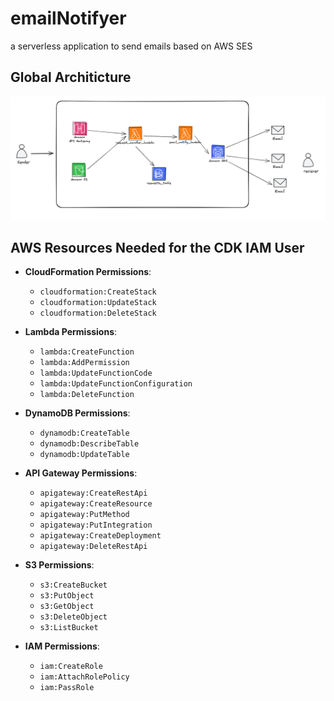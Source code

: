 # emailNotifyer

a serverless application to send emails based on AWS SES

## Global Architicture

![Global architicture picture](images/arch_pic.png)

## AWS Resources Needed for the CDK IAM User

- **CloudFormation Permissions**:
  - `cloudformation:CreateStack`
  - `cloudformation:UpdateStack`
  - `cloudformation:DeleteStack`

- **Lambda Permissions**:
  - `lambda:CreateFunction`
  - `lambda:AddPermission`
  - `lambda:UpdateFunctionCode`
  - `lambda:UpdateFunctionConfiguration`
  - `lambda:DeleteFunction`

- **DynamoDB Permissions**:
  - `dynamodb:CreateTable`
  - `dynamodb:DescribeTable`
  - `dynamodb:UpdateTable`

- **API Gateway Permissions**:
  - `apigateway:CreateRestApi`
  - `apigateway:CreateResource`
  - `apigateway:PutMethod`
  - `apigateway:PutIntegration`
  - `apigateway:CreateDeployment`
  - `apigateway:DeleteRestApi`

- **S3 Permissions**:
  - `s3:CreateBucket`
  - `s3:PutObject`
  - `s3:GetObject`
  - `s3:DeleteObject`
  - `s3:ListBucket`

- **IAM Permissions**:
  - `iam:CreateRole`
  - `iam:AttachRolePolicy`
  - `iam:PassRole`
